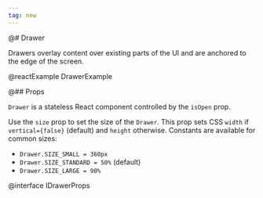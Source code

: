 ```yaml
---
tag: new
---
```


@# Drawer

Drawers overlay content over existing parts of the UI and are anchored to the edge of the screen.

@reactExample DrawerExample

@## Props

`Drawer` is a stateless React component controlled by the `isOpen` prop.

Use the `size` prop to set the size of the `Drawer`. This prop sets CSS `width` if `vertical={false}` (default) and `height` otherwise. Constants are available for common sizes:

- `Drawer.SIZE_SMALL = 360px`
- `Drawer.SIZE_STANDARD = 50%` (default)
- `Drawer.SIZE_LARGE = 90%`

@interface IDrawerProps
